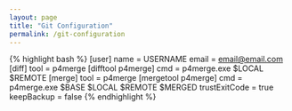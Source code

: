 ```yaml
---
layout: page
title: "Git Configuration"
permalink: /git-configuration
---
```

{% highlight bash %}
[user]
name = USERNAME
email = email@email.com
[diff]
tool = p4merge
[difftool p4merge]
cmd = p4merge.exe $LOCAL $REMOTE
[merge]
tool = p4merge
[mergetool p4merge]
cmd = p4merge.exe $BASE $LOCAL $REMOTE $MERGED
trustExitCode = true
keepBackup = false
{% endhighlight %}